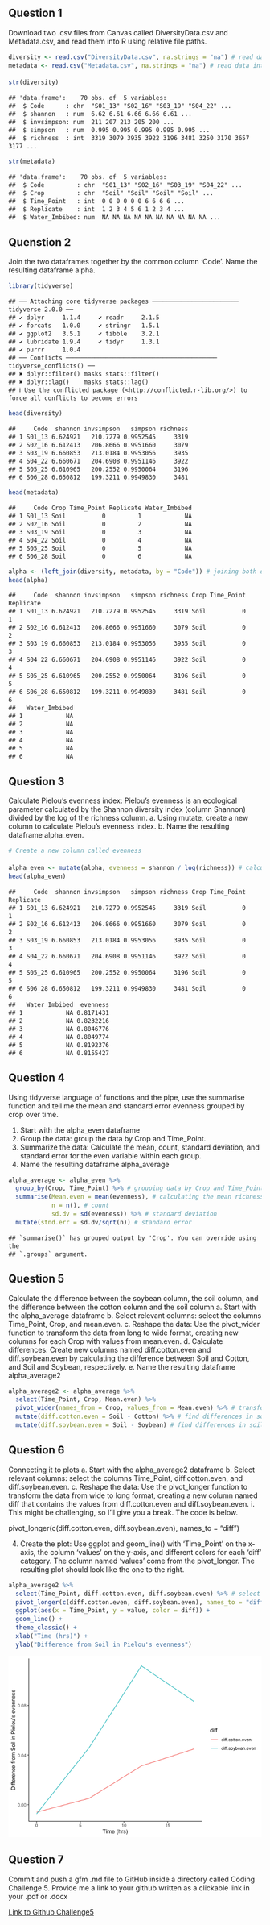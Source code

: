 ## Question 1

Download two .csv files from Canvas called DiversityData.csv and
Metadata.csv, and read them into R using relative file paths.

``` r
diversity <- read.csv("DiversityData.csv", na.strings = "na") # read data into r
metadata <- read.csv("Metadata.csv", na.strings = "na") # read data into r

str(diversity)
```

    ## 'data.frame':    70 obs. of  5 variables:
    ##  $ Code      : chr  "S01_13" "S02_16" "S03_19" "S04_22" ...
    ##  $ shannon   : num  6.62 6.61 6.66 6.66 6.61 ...
    ##  $ invsimpson: num  211 207 213 205 200 ...
    ##  $ simpson   : num  0.995 0.995 0.995 0.995 0.995 ...
    ##  $ richness  : int  3319 3079 3935 3922 3196 3481 3250 3170 3657 3177 ...

``` r
str(metadata)
```

    ## 'data.frame':    70 obs. of  5 variables:
    ##  $ Code         : chr  "S01_13" "S02_16" "S03_19" "S04_22" ...
    ##  $ Crop         : chr  "Soil" "Soil" "Soil" "Soil" ...
    ##  $ Time_Point   : int  0 0 0 0 0 0 6 6 6 6 ...
    ##  $ Replicate    : int  1 2 3 4 5 6 1 2 3 4 ...
    ##  $ Water_Imbibed: num  NA NA NA NA NA NA NA NA NA NA ...

## Quenstion 2

Join the two dataframes together by the common column ‘Code’. Name the
resulting dataframe alpha.

``` r
library(tidyverse)
```

    ## ── Attaching core tidyverse packages ──────────────────────── tidyverse 2.0.0 ──
    ## ✔ dplyr     1.1.4     ✔ readr     2.1.5
    ## ✔ forcats   1.0.0     ✔ stringr   1.5.1
    ## ✔ ggplot2   3.5.1     ✔ tibble    3.2.1
    ## ✔ lubridate 1.9.4     ✔ tidyr     1.3.1
    ## ✔ purrr     1.0.4     
    ## ── Conflicts ────────────────────────────────────────── tidyverse_conflicts() ──
    ## ✖ dplyr::filter() masks stats::filter()
    ## ✖ dplyr::lag()    masks stats::lag()
    ## ℹ Use the conflicted package (<http://conflicted.r-lib.org/>) to force all conflicts to become errors

``` r
head(diversity)
```

    ##     Code  shannon invsimpson   simpson richness
    ## 1 S01_13 6.624921   210.7279 0.9952545     3319
    ## 2 S02_16 6.612413   206.8666 0.9951660     3079
    ## 3 S03_19 6.660853   213.0184 0.9953056     3935
    ## 4 S04_22 6.660671   204.6908 0.9951146     3922
    ## 5 S05_25 6.610965   200.2552 0.9950064     3196
    ## 6 S06_28 6.650812   199.3211 0.9949830     3481

``` r
head(metadata)
```

    ##     Code Crop Time_Point Replicate Water_Imbibed
    ## 1 S01_13 Soil          0         1            NA
    ## 2 S02_16 Soil          0         2            NA
    ## 3 S03_19 Soil          0         3            NA
    ## 4 S04_22 Soil          0         4            NA
    ## 5 S05_25 Soil          0         5            NA
    ## 6 S06_28 Soil          0         6            NA

``` r
alpha <- (left_join(diversity, metadata, by = "Code")) # joining both data 
head(alpha)
```

    ##     Code  shannon invsimpson   simpson richness Crop Time_Point Replicate
    ## 1 S01_13 6.624921   210.7279 0.9952545     3319 Soil          0         1
    ## 2 S02_16 6.612413   206.8666 0.9951660     3079 Soil          0         2
    ## 3 S03_19 6.660853   213.0184 0.9953056     3935 Soil          0         3
    ## 4 S04_22 6.660671   204.6908 0.9951146     3922 Soil          0         4
    ## 5 S05_25 6.610965   200.2552 0.9950064     3196 Soil          0         5
    ## 6 S06_28 6.650812   199.3211 0.9949830     3481 Soil          0         6
    ##   Water_Imbibed
    ## 1            NA
    ## 2            NA
    ## 3            NA
    ## 4            NA
    ## 5            NA
    ## 6            NA

## Question 3

Calculate Pielou’s evenness index: Pielou’s evenness is an ecological
parameter calculated by the Shannon diversity index (column Shannon)
divided by the log of the richness column. a. Using mutate, create a new
column to calculate Pielou’s evenness index. b. Name the resulting
dataframe alpha_even.

``` r
# Create a new column called evenness

alpha_even <- mutate(alpha, evenness = shannon / log(richness)) # calculating evenness index
head(alpha_even)
```

    ##     Code  shannon invsimpson   simpson richness Crop Time_Point Replicate
    ## 1 S01_13 6.624921   210.7279 0.9952545     3319 Soil          0         1
    ## 2 S02_16 6.612413   206.8666 0.9951660     3079 Soil          0         2
    ## 3 S03_19 6.660853   213.0184 0.9953056     3935 Soil          0         3
    ## 4 S04_22 6.660671   204.6908 0.9951146     3922 Soil          0         4
    ## 5 S05_25 6.610965   200.2552 0.9950064     3196 Soil          0         5
    ## 6 S06_28 6.650812   199.3211 0.9949830     3481 Soil          0         6
    ##   Water_Imbibed  evenness
    ## 1            NA 0.8171431
    ## 2            NA 0.8232216
    ## 3            NA 0.8046776
    ## 4            NA 0.8049774
    ## 5            NA 0.8192376
    ## 6            NA 0.8155427

## Question 4

Using tidyverse language of functions and the pipe, use the summarise
function and tell me the mean and standard error evenness grouped by
crop over time.

1.  Start with the alpha_even dataframe
2.  Group the data: group the data by Crop and Time_Point.
3.  Summarize the data: Calculate the mean, count, standard deviation,
    and standard error for the even variable within each group.
4.  Name the resulting dataframe alpha_average

``` r
alpha_average <- alpha_even %>%
  group_by(Crop, Time_Point) %>% # grouping data by Crop and Time_Point
  summarise(Mean.even = mean(evenness), # calculating the mean richness, stdeviation, and standard error
            n = n(), # count
            sd.dv = sd(evenness)) %>% # standard deviation
  mutate(stnd.err = sd.dv/sqrt(n)) # standard error
```

    ## `summarise()` has grouped output by 'Crop'. You can override using the
    ## `.groups` argument.

## Question 5

Calculate the difference between the soybean column, the soil column,
and the difference between the cotton column and the soil column a.
Start with the alpha_average dataframe b. Select relevant columns:
select the columns Time_Point, Crop, and mean.even. c. Reshape the data:
Use the pivot_wider function to transform the data from long to wide
format, creating new columns for each Crop with values from mean.even.
d. Calculate differences: Create new columns named diff.cotton.even and
diff.soybean.even by calculating the difference between Soil and Cotton,
and Soil and Soybean, respectively. e. Name the resulting dataframe
alpha_average2

``` r
alpha_average2 <- alpha_average %>%
  select(Time_Point, Crop, Mean.even) %>%
  pivot_wider(names_from = Crop, values_from = Mean.even) %>% # transform data to wide format
  mutate(diff.cotton.even = Soil - Cotton) %>% # find differences in soil and cotton
  mutate(diff.soybean.even = Soil - Soybean) # find differences in soil and soybean
```

## Question 6

Connecting it to plots a. Start with the alpha_average2 dataframe b.
Select relevant columns: select the columns Time_Point,
diff.cotton.even, and diff.soybean.even. c. Reshape the data: Use the
pivot_longer function to transform the data from wide to long format,
creating a new column named diff that contains the values from
diff.cotton.even and diff.soybean.even. i. This might be challenging, so
I’ll give you a break. The code is below.

pivot_longer(c(diff.cotton.even, diff.soybean.even), names_to = “diff”)

4.  Create the plot: Use ggplot and geom_line() with ‘Time_Point’ on the
    x-axis, the column ‘values’ on the y-axis, and different colors for
    each ‘diff’ category. The column named ‘values’ come from the
    pivot_longer. The resulting plot should look like the one to the
    right.

``` r
alpha_average2 %>%
  select(Time_Point, diff.cotton.even, diff.soybean.even) %>% # select the needed variable
  pivot_longer(c(diff.cotton.even, diff.soybean.even), names_to = "diff") %>% # transform to long format
  ggplot(aes(x = Time_Point, y = value, color = diff)) +
  geom_line() +
  theme_classic() +
  xlab("Time (hrs)") +
  ylab("Difference from Soil in Pielou's evenness")
```

![](Challenge5_files/figure-gfm/unnamed-chunk-6-1.png)<!-- -->

## Question 7

Commit and push a gfm .md file to GitHub inside a directory called
Coding Challenge 5. Provide me a link to your github written as a
clickable link in your .pdf or .docx

[Link to Github
Challenge5](https://github.com/aubclsc0239/PLPA6820_2025/tree/main/Coding_Challenge_5)
